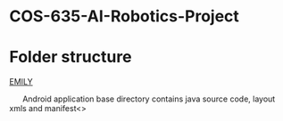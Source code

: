 # COS-635-AI-Robotics-Project
<h1>Folder structure</h1>
<a href="./EMILY">EMILY</a>
<p>       Android application base directory contains java source code, layout xmls and manifest<>
